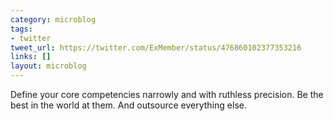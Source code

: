```yaml
---
category: microblog
tags:
- twitter
tweet_url: https://twitter.com/ExMember/status/476860102377353216
links: []
layout: microblog
---
```

Define your core competencies narrowly and with ruthless precision. Be the best in the world at them. And outsource everything else.
